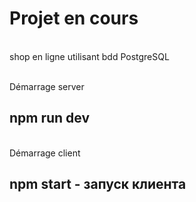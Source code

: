 # Projet en cours
<br>shop en ligne utilisant bdd PostgreSQL

<br>Démarrage server
## npm run dev 


<br>Démarrage client
## npm start - запуск клиента

